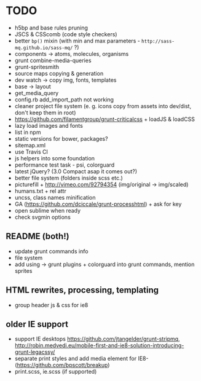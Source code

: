 # TODO

* h5bp and base rules pruning
* JSCS & CSScomb (code style checkers)
* better `bp()` mixin (with min and max parameters - `http://sass-mq.github.io/sass-mq/` ?)
* components -> atoms, molecules, organisms
* grunt combine-media-queries
* grunt-spritesmith
* source maps copying & generation
* dev watch -> copy img, fonts, templates
* base -> layout
* get_media_query
* config.rb add_import_path not working
* cleaner project file system (e. g. icons copy from assets into dev/dist, don't keep them in root)
* https://github.com/filamentgroup/grunt-criticalcss + loadJS & loadCSS
* lazy load images and fonts
* list in npm
* static versions for bower, packages?
* sitemap.xml
* use Travis CI
* js helpers into some foundation
* performance test task - psi, colorguard
* latest jQuery? (3.0 Compact asap it comes out?)
* better file system (folders inside scss etc.)
* picturefill + http://vimeo.com/92794354 (img/original -> img/scaled)
* humans.txt + rel attr
* uncss, class names minification
* GA (https://github.com/dciccale/grunt-processhtml) + ask for key
* open sublime when ready
* check svgmin options

## README (both!)
* update grunt commands info
* file system
* add using -> grunt plugins + colorguard into grunt commands, mention sprites


##  HTML rewrites, processing, templating
* group header js & css for ie8


## older IE support
* support IE desktops https://github.com/jtangelder/grunt-stripmq, http://robin.medvedi.eu/mobile-first-and-ie8-solution-introducing-grunt-legacssy/
* separate print styles and add media element for IE8- (https://github.com/bpscott/breakup)
* print.scss, ie.scss (if supported)
